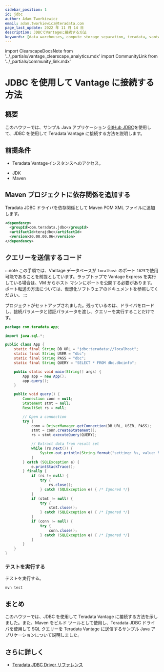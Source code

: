 ```yaml
---
sidebar_position: 1
id: jdbc
author: Adam Tworkiewicz
email: adam.tworkiewicz@teradata.com
page_last_update: 2022 年 11 月 14 日
description: JDBCでVantageに接続する方法
keywords: [data warehouses, compute storage separation, teradata, vantage, cloud data platform, ODBC ドライバ, Java アプリケーション, business intelligence, enterprise analytics]
---
```


import ClearscapeDocsNote from '../_partials/vantage_clearscape_analytics.mdx'
import CommunityLink from '../_partials/community_link.mdx'

# JDBC を使用して Vantage に接続する方法

## 概要

このハウツーでは、サンプル Java アプリケーション [GitHub JDBC](https://github.com/Teradata/jdbc-sample-app)を使用して、JDBC を使用して Teradata Vantage に接続する方法を説明します。

## 前提条件

* Teradata Vantageインスタンスへのアクセス。

<ClearscapeDocsNote />

* JDK
* Maven

## Maven プロジェクトに依存関係を追加する

Teradata JDBC ドライバを依存関係として Maven POM XML ファイルに追加します。


```xml
<dependency>
  <groupId>com.teradata.jdbc</groupId>
  <artifactId>terajdbc</artifactId>
  <version>20.00.00.06</version>
</dependency>
```
## クエリーを送信するコード

:::note
この手順では、Vantage データベースが `localhost` のポート `1025`で使用可能であることを前提としています。ラップトップで Vantage Express を実行している場合は、VM からホスト マシンにポートを公開する必要があります。ポート転送の方法については、仮想化ソフトウェアのドキュメントを参照してください。
:::

プロジェクトがセットアップされました。残っているのは、ドライバをロードし、接続パラメータと認証パラメータを渡し、クエリーを実行することだけです。

```java
package com.teradata.app;

import java.sql.*;

public class App {
    static final String DB_URL = "jdbc:teradata://localhost";
    static final String USER = "dbc";
    static final String PASS = "dbc";
    static final String QUERY = "SELECT * FROM dbc.dbcinfo";

    public static void main(String[] args) {
        App app = new App();
        app.query();
    }

    public void query() {
        Connection conn = null;
        Statement stmt = null;
        ResultSet rs = null;

        // Open a connection
        try {
            conn = DriverManager.getConnection(DB_URL, USER, PASS);
            stmt = conn.createStatement();
            rs = stmt.executeQuery(QUERY);

            // Extract data from result set
            while (rs.next()) {
                System.out.println(String.format("setting: %s, value: %s", rs.getString(1), rs.getString(2)));
            }
        } catch (SQLException e) {
            e.printStackTrace();
        } finally {
            if (rs != null) {
                try {
                    rs.close();
                } catch (SQLException e) { /* Ignored */}
            }
            if (stmt != null) {
                try {
                    stmt.close();
                } catch (SQLException e) { /* Ignored */}
            }
            if (conn != null) {
                try {
                    conn.close();
                } catch (SQLException e) { /* Ignored */}
            }
        }
    }
}
```

### テストを実行する

テストを実行する。
```
mvn test
```

## まとめ

このハウツーでは、JDBC を使用して Teradata Vantage に接続する方法を示しました。また、Maven をビルド ツールとして使用し、Teradata JDBC ドライバを使用して SQL クエリーを Teradata Vantage に送信するサンプル Java アプリケーションについて説明しました。

## さらに詳しく
* [Teradata JDBC Driver リファレンス](https://teradata-docs.s3.amazonaws.com/doc/connectivity/jdbc/reference/current/frameset.html)

<CommunityLink />